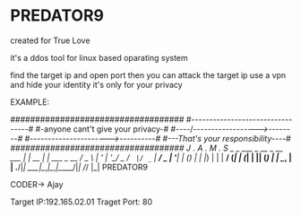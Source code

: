 # PREDATOR9
created for True Love

it's a ddos tool for linux based oparating system 

find the target ip and open port then you can attack the target ip
use a vpn and hide your identity it's only for your privacy


EXAMPLE:

###################################
#---------------------------------#
#-anyone cant't give your privacy-#
#----/-_----------------->--------#
#---------------------->----------#
#---That's your responsibility----#
###################################
J
.
A
.
M
.
S
                    _       _                ___
 _ __  _ __ ___  __| | __ _| |_ ___  _ __   / _ \ 
| '_ \| '__/ _ \/ _` |/ _` | __/ _ \| '__| | (_) |
| |_) | | |  __/ (_| | (_| | || (_) | |     \__, |
| .__/|_|  \___|\__,_|\__,_|\__\___/|_|       /_/
|_|
PREDATOR9

CODER-> Ajay

Target IP:192.165.02.01
Traget Port: 80

